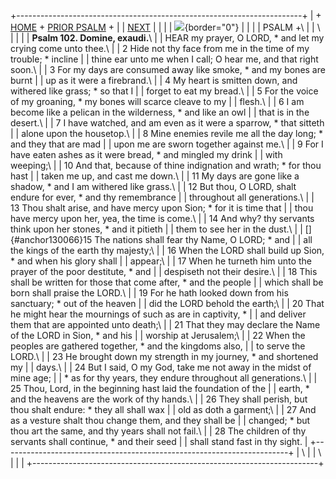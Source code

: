 +-----------------------------------------------------------------------+
| \+ [HOME](../index.html) + [PRIOR PSALM](Ps101.html) +                |
| [NEXT](Ps103.html)                                                    |
|                                                                       |
| ![](http://stats.superstats.com/b/ss/DAVIDMCMANNES/1){border="0"}     |
|                                                                       |
| PSALM +\                                                              |
| \                                                                     |
|                                                                       |
| **Psalm 102. Domine, exaudi.**\                                       |
| HEAR my prayer, O LORD, \* and let my crying come unto thee.\         |
| 2 Hide not thy face from me in the time of my trouble; \* incline     |
| thine ear unto me when I call; O hear me, and that right soon.\       |
| 3 For my days are consumed away like smoke, \* and my bones are burnt |
| up as it were a firebrand.\                                           |
| 4 My heart is smitten down, and withered like grass; \* so that I     |
| forget to eat my bread.\                                              |
| 5 For the voice of my groaning, \* my bones will scarce cleave to my  |
| flesh.\                                                               |
| 6 I am become like a pelican in the wilderness, \* and like an owl    |
| that is in the desert.\                                               |
| 7 I have watched, and am even as it were a sparrow, \* that sitteth   |
| alone upon the housetop.\                                             |
| 8 Mine enemies revile me all the day long; \* and they that are mad   |
| upon me are sworn together against me.\                               |
| 9 For I have eaten ashes as it were bread, \* and mingled my drink    |
| with weeping;\                                                        |
| 10 And that, because of thine indignation and wrath; \* for thou hast |
| taken me up, and cast me down.\                                       |
| 11 My days are gone like a shadow, \* and I am withered like grass.\  |
| 12 But thou, O LORD, shalt endure for ever, \* and thy remembrance    |
| throughout all generations.\                                          |
| 13 Thou shalt arise, and have mercy upon Sion; \* for it is time that |
| thou have mercy upon her, yea, the time is come.\                     |
| 14 And why? thy servants think upon her stones, \* and it pitieth     |
| them to see her in the dust.\                                         |
| []{#anchor130066}15 The nations shall fear thy Name, O LORD; \* and   |
| all the kings of the earth thy majesty;\                              |
| 16 When the LORD shall build up Sion, \* and when his glory shall     |
| appear;\                                                              |
| 17 When he turneth him unto the prayer of the poor destitute, \* and  |
| despiseth not their desire.\                                          |
| 18 This shall be written for those that come after, \* and the people |
| which shall be born shall praise the LORD.\                           |
| 19 For he hath looked down from his sanctuary; \* out of the heaven   |
| did the LORD behold the earth;\                                       |
| 20 That he might hear the mournings of such as are in captivity, \*   |
| and deliver them that are appointed unto death;\                      |
| 21 That they may declare the Name of the LORD in Sion, \* and his     |
| worship at Jerusalem;\                                                |
| 22 When the peoples are gathered together, \* and the kingdoms also,  |
| to serve the LORD.\                                                   |
| 23 He brought down my strength in my journey, \* and shortened my     |
| days.\                                                                |
| 24 But I said, O my God, take me not away in the midst of mine age;   |
| \* as for thy years, they endure throughout all generations.\         |
| 25 Thou, Lord, in the beginning hast laid the foundation of the       |
| earth, \* and the heavens are the work of thy hands.\                 |
| 26 They shall perish, but thou shalt endure: \* they all shall wax    |
| old as doth a garment;\                                               |
| 27 And as a vesture shalt thou change them, and they shall be         |
| changed; \* but thou art the same, and thy years shall not fail.\     |
| 28 The children of thy servants shall continue, \* and their seed     |
| shall stand fast in thy sight.                                        |
+-----------------------------------------------------------------------+
| \                                                                     |
| \                                                                     |
| [](http://www.episcopalnet.org/DBS/DOR.html)                          |
+-----------------------------------------------------------------------+
